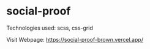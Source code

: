 # social-proof

Technologies used: scss, css-grid

Visit Webpage: https://social-proof-brown.vercel.app/
